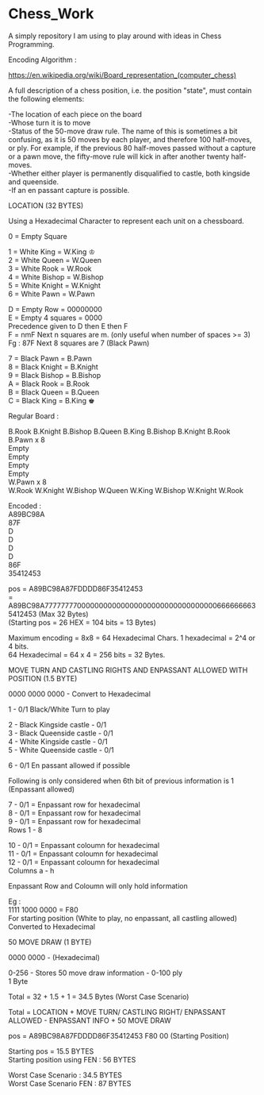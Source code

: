 # Chess_Work

A simply repository I am using to play around with ideas in Chess Programming.


Encoding Algorithm : 


https://en.wikipedia.org/wiki/Board_representation_(computer_chess) 

A full description of a chess position, i.e. the position "state", must contain the following elements:

-The location of each piece on the board <br>
-Whose turn it is to move <br>
-Status of the 50-move draw rule. The name of this is sometimes a bit confusing, as it is 50 moves by each player, and therefore 100 half-moves, or ply. For example, if the previous 80 half-moves passed without a capture or a pawn move, the fifty-move rule will kick in after another twenty half-moves. <br>
-Whether either player is permanently disqualified to castle, both kingside and queenside. <br>
-If an en passant capture is possible. <br>


LOCATION (32 BYTES)

Using a Hexadecimal Character to represent each unit on a chessboard.

0 = Empty Square <br>

1 = White King = W.King ♔ <br>
2 = White Queen = W.Queen <br>
3 = White Rook = W.Rook <br>
4 = White Bishop = W.Bishop <br>
5 = White Knight = W.Knight <br>
6 = White Pawn = W.Pawn <br>

D = Empty Row = 00000000 <br>
E = Empty 4 squares = 0000 <br>
Precedence given to D then E then F <br>
F = nmF Next n squares are m. (only useful when number of spaces >= 3) <br>
Fg : 87F Next 8 squares are 7 (Black Pawn) <br>


7 = Black Pawn = B.Pawn <br>
8 = Black Knight = B.Knight <br>
9 = Black Bishop = B.Bishop <br>
A = Black Rook = B.Rook <br>
B = Black Queen = B.Queen <br>
C = Black King = B.King ♚ <br>


Regular Board : 

B.Rook B.Knight B.Bishop B.Queen B.King B.Bishop B.Knight B.Rook <br>
B.Pawn x 8  <br>
Empty <br>
Empty <br>
Empty <br>
Empty <br>
W.Pawn x 8 <br>
W.Rook W.Knight W.Bishop W.Queen W.King W.Bishop W.Knight W.Rook <br>

Encoded : <br>
A89BC98A <br>
87F <br>
D <br>
D <br>
D <br>
D <br>
86F <br>
35412453 <br>

pos = A89BC98A87FDDDD86F35412453 <br>
= A89BC98A77777777000000000000000000000000000000006666666635412453 (Max 32 Bytes) <br>
(Starting pos = 26 HEX = 104 bits = 13 Bytes) <br>

Maximum encoding = 8x8 = 64 Hexadecimal Chars. 1 hexadecimal = 2^4 or 4 bits. <br>
64 Hexadecimal = 64 x 4 = 256 bits = 32 Bytes. <br>

MOVE TURN AND CASTLING RIGHTS AND ENPASSANT ALLOWED WITH POSITION (1.5 BYTE) <br>

0000 0000 0000 - Convert to Hexadecimal <br>

1 - 0/1 Black/White Turn to play  <br>

2 - Black Kingside castle - 0/1 <br>
3 - Black Queenside castle - 0/1 <br>
4 - White Kingside castle - 0/1 <br>
5 - White Queenside castle - 0/1 <br>

6 - 0/1 En passant allowed if possible <br>

Following is only considered when 6th bit of previous information is 1 (Enpassant allowed) <br>

7 - 0/1 = Enpassant row for hexadecimal <br>
8 - 0/1 = Enpassant row for hexadecimal <br>
9 - 0/1 = Enpassant row for hexadecimal <br>
Rows 1 - 8 <br>

10 - 0/1 = Enpassant coloumn for hexadecimal <br>
11 - 0/1 = Enpassant coloumn for hexadecimal <br>
12 - 0/1 = Enpassant coloumn for hexadecimal <br>
Columns a - h <br>

Enpassant Row and Coloumn will only hold information <br>

Eg : <br>
1111 1000 0000  = F80 <br>
For starting position (White to play, no enpassant, all castling allowed) <br>
Converted to Hexadecimal <br>

50 MOVE DRAW (1 BYTE) <br>

0000 0000 - (Hexadecimal) <br>
  
0-256 - Stores 50 move draw information - 0-100 ply <br>
1 Byte <br>


Total = 32 + 1.5 + 1 = 34.5 Bytes (Worst Case Scenario) <br>

Total = LOCATION + MOVE TURN/ CASTLING RIGHT/ ENPASSANT ALLOWED - ENPASSANT INFO + 50 MOVE DRAW <br>

pos = A89BC98A87FDDDD86F35412453 F80 00 (Starting Position) <br>

Starting pos = 15.5 BYTES <br> 
Starting position using FEN : 56 BYTES <br>

Worst Case Scenario : 34.5 BYTES <br>
Worst Case Scenario FEN : 87 BYTES <br>
